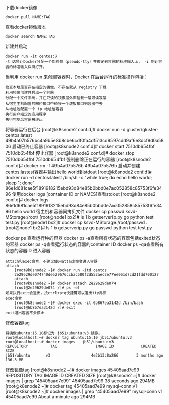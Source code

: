 下载docker镜像

    docker pull NAME:TAG
查看docker镜像版本

    docker search NAME:TAG
新建并启动

    docker run -it centos:7
    -t 选项让Docker分配一个伪终端（pseudo-tty）并绑定到容器的标准输入上， -i 则让容器的标准输入保持打开。
当利用 docker run 来创建容器时，Docker 在后台运行的标准操作包括：

    检查本地是否存在指定的镜像，不存在就从 registry 下载
    利用镜像创建并启动一个容器
    分配一个文件系统，并在只读的镜像层外面挂载一层可读写层
    从宿主主机配置的网桥接口中桥接一个虚拟接口到容器中去
    从地址池配置一个 ip 地址给容器
    执行用户指定的应用程序
    执行完毕后容器被终止

将容器运行在后台
[root@k8snode2 conf.d]# docker run -d gluster/gluster-centos:latest 
49b4a07b576bc4a9b5e8b8cbe6cdf0fa4df513cd9597cdd9af6e8dcf9d0a5806
启动已终止容器
[root@k8snode2 conf.d]# docker start 7510db654fbf
7510db654fbf
停止容器
[root@k8snode2 conf.d]# docker stop 7510db654fbf
7510db654fbf
强制删除正在运行的容器
[root@k8snode2 conf.d]# docker rm -f  49b4a07b576b
49b4a07b576b
启动并创建centos:lastest容器并输出hello world到stdout
[root@k8snode2 conf.d]# docker run -d centos:latest /bin/sh -c "while true; do echo hello world; sleep 1; done"
86e1d681cae5f1891918215ebd93d84e85b0bbd0e7ac052858c85753f6fe3496
使用docker logs [container ID or NAMES]查看stdout
[root@k8snode2 conf.d]# docker logs 86e1d681cae5f1891918215ebd93d84e85b0bbd0e7ac052858c85753f6fe3496
hello world
宿主机和容器间拷贝文件
docker cp passwd ksvd-MStorage:/root/
[root@node1 bx2]# ls
1  b  getserverip.py  go  python  test  test.py
[root@node1 bx2]# docker cp ksvd-MStorage:/root/passwd .
[root@node1 bx2]# ls
1  b  getserverip.py  go  passwd  python  test  test.py

docker ps 查看运行种的容器
docker ps -a查看所有状态的容器包括exited状态的容器
docker ps -q查看运行状态的容器的container ID
docker ps -qa查看所有状态的容器ID
进入容器

    attach和exec命令，不建议使用attach命令进入容器
    attach
        [root@k8snode2 ~]# docker run -itd centos
        2e29629de074740de629676ccbac580f2d552aec2e77ee061d7cd21fdd700127
        attach
        [root@k8snode2 ~]# docker attach 2e29629de074
        [root@2e29629de074 /]# ps -ef
    如果执行exit会退出，按ctrl+p+q快捷键可以退出tty界面
    exec命令
        [root@k8snode2 ~]# docker exec -it 6b867ea3142d /bin/bash
        [root@6b867ea3142d /]# exit
    exit退出容器不会停止

修改容器tag

    将镜像ubuntu:15.10标记为 jb51/ubuntu:v3 镜像。
    root@localhost:~# docker tag ubuntu:15.10 jb51/ubuntu:v3
    root@localhost:~# docker images   jb51/ubuntu:v3
    REPOSITORY          TAG                 IMAGE ID            CREATED             SIZE
    jb51/ubuntu       v3                  4e3b13c8a266        3 months ago        136.3 MB


修改镜像tag
[root@k8snode2 ~]# docker images 45405aad7e99
REPOSITORY          TAG                 IMAGE ID            CREATED             SIZE
[root@k8snode2 ~]# docker images  | grep "45405aad7e99"
<none>                                                                         <none>              45405aad7e99        38 seconds ago      294MB
[root@k8snode2 ~]# docker tag 45405aad7e99 mysql-conn:v1 
[root@k8snode2 ~]# docker images  | grep "45405aad7e99"
mysql-conn                                                                     v1                  45405aad7e99        About a minute ago   294MB

